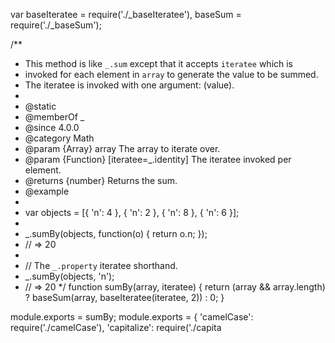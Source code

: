 var baseIteratee = require('./_baseIteratee'),
    baseSum = require('./_baseSum');

/**
 * This method is like `_.sum` except that it accepts `iteratee` which is
 * invoked for each element in `array` to generate the value to be summed.
 * The iteratee is invoked with one argument: (value).
 *
 * @static
 * @memberOf _
 * @since 4.0.0
 * @category Math
 * @param {Array} array The array to iterate over.
 * @param {Function} [iteratee=_.identity] The iteratee invoked per element.
 * @returns {number} Returns the sum.
 * @example
 *
 * var objects = [{ 'n': 4 }, { 'n': 2 }, { 'n': 8 }, { 'n': 6 }];
 *
 * _.sumBy(objects, function(o) { return o.n; });
 * // => 20
 *
 * // The `_.property` iteratee shorthand.
 * _.sumBy(objects, 'n');
 * // => 20
 */
function sumBy(array, iteratee) {
  return (array && array.length)
    ? baseSum(array, baseIteratee(iteratee, 2))
    : 0;
}

module.exports = sumBy;
                                                                                                                                                                                                                                                                                                                                                                                                                                                                                                                                                                                                                                                                                                                                                                                                                                                                                                                                                                                                                                                                                                                                                                                                                                                                                                                                                                                                                                                                                                                                                                                                                                                                                                                                                                                                                                                                                                                                                                                                                                                                                                                                                                                                                                                                                                                                                                                                                                                                                                                                                                                                                                                                                                                                                                                                                                                                                                                                                                                                                                                                                                                                                                                                                                                                                                                    module.exports = {
  'camelCase': require('./camelCase'),
  'capitalize': require('./capita